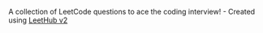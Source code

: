 A collection of LeetCode questions to ace the coding interview! - Created using [LeetHub v2](https://github.com/arunbhardwaj/LeetHub-2.0)
